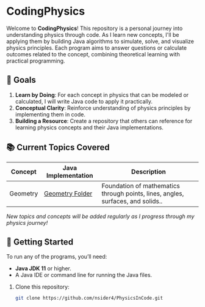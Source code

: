 # CodingPhysics

Welcome to **CodingPhysics**! This repository is a personal journey into understanding physics through code. As I learn new concepts, I'll be applying them by building Java algorithms to simulate, solve, and visualize physics principles. Each program aims to answer questions or calculate outcomes related to the concept, combining theoretical learning with practical programming.

## 🎯 Goals

1. **Learn by Doing**: For each concept in physics that can be modeled or calculated, I will write Java code to apply it practically.
2. **Conceptual Clarity**: Reinforce understanding of physics principles by implementing them in code.
3. **Building a Resource**: Create a repository that others can reference for learning physics concepts and their Java implementations.

## 📚 Current Topics Covered

| Concept        | Java Implementation             | Description                                          |
| -------------- | --------------------------------| ---------------------------------------------------- |
| Geometry      | [Geometry Folder](src/Mechanics)      | Foundation of mathematics through points, lines, angles, surfaces, and solids..   |

*New topics and concepts will be added regularly as I progress through my physics journey!*

## 🚀 Getting Started

To run any of the programs, you’ll need:
- **Java JDK 11** or higher.
- A Java IDE or command line for running the Java files.

1. Clone this repository:
   ```bash
   git clone https://github.com/nsider4/PhysicsInCode.git
